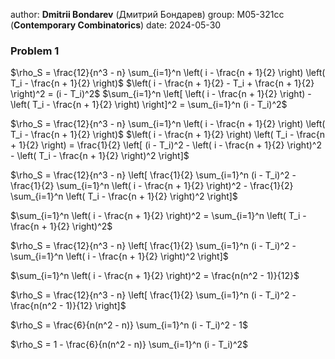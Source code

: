 author: **Dmitrii Bondarev** (Дмитрий Бондарев)
group: М05-321сс (**Contemporary Combinatorics**)
date: 2024-05-30

### Problem 1
$\rho_S = \frac{12}{n^3 - n} \sum_{i=1}^n \left( i - \frac{n + 1}{2} \right) \left( T_i - \frac{n + 1}{2} \right)$
$\left( i - \frac{n + 1}{2} - T_i + \frac{n + 1}{2} \right)^2 = (i - T_i)^2$
$\sum_{i=1}^n \left[ \left( i - \frac{n + 1}{2} \right) - \left( T_i - \frac{n + 1}{2} \right) \right]^2 = \sum_{i=1}^n (i - T_i)^2$

$\rho_S = \frac{12}{n^3 - n} \sum_{i=1}^n \left( i - \frac{n + 1}{2} \right) \left( T_i - \frac{n + 1}{2} \right)$
$\left( i - \frac{n + 1}{2} \right) \left( T_i - \frac{n + 1}{2} \right) = \frac{1}{2} \left[ (i - T_i)^2 - \left( i - \frac{n + 1}{2} \right)^2 - \left( T_i - \frac{n + 1}{2} \right)^2 \right]$

$\rho_S = \frac{12}{n^3 - n} \left[ \frac{1}{2} \sum_{i=1}^n (i - T_i)^2 - \frac{1}{2} \sum_{i=1}^n \left( i - \frac{n + 1}{2} \right)^2 - \frac{1}{2} \sum_{i=1}^n \left( T_i - \frac{n + 1}{2} \right)^2 \right]$

$\sum_{i=1}^n \left( i - \frac{n + 1}{2} \right)^2 = \sum_{i=1}^n \left( T_i - \frac{n + 1}{2} \right)^2$

$\rho_S = \frac{12}{n^3 - n} \left[ \frac{1}{2} \sum_{i=1}^n (i - T_i)^2 - \sum_{i=1}^n \left( i - \frac{n + 1}{2} \right)^2 \right]$

$\sum_{i=1}^n \left( i - \frac{n + 1}{2} \right)^2 = \frac{n(n^2 - 1)}{12}$

$\rho_S = \frac{12}{n^3 - n} \left[ \frac{1}{2} \sum_{i=1}^n (i - T_i)^2 - \frac{n(n^2 - 1)}{12} \right]$

$\rho_S = \frac{6}{n(n^2 - n)} \sum_{i=1}^n (i - T_i)^2 - 1$

$\rho_S = 1 - \frac{6}{n(n^2 - n)} \sum_{i=1}^n (i - T_i)^2$

